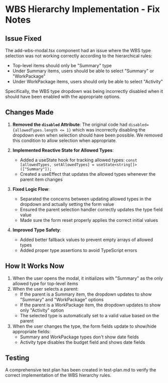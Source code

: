 # WBS Hierarchy Implementation - Fix Notes

## Issue Fixed

The add-wbs-modal.tsx component had an issue where the WBS type selection was not working correctly according to the hierarchical rules:
- Top-level items should only be "Summary" type
- Under Summary items, users should be able to select "Summary" or "WorkPackage"
- Under WorkPackage items, users should only be able to select "Activity"

Specifically, the WBS type dropdown was being incorrectly disabled when it should have been enabled with the appropriate options.

## Changes Made

1. **Removed the `disabled` Attribute**:
   The original code had `disabled={allowedTypes.length <= 1}` which was incorrectly disabling the dropdown even when selection should have been possible. We removed this condition to allow selection when appropriate.

2. **Implemented Reactive State for Allowed Types**:
   - Added a useState hook for tracking allowed types: `const [allowedTypes, setAllowedTypes] = useState<string[]>(["Summary"]);`
   - Created a useEffect that updates the allowed types whenever the parent item changes

3. **Fixed Logic Flow**:
   - Separated the concerns between updating allowed types in the dropdown and actually setting the form value
   - Ensured the parent selection handler correctly updates the type field value
   - Made sure the form reset properly applies the correct initial values

4. **Improved Type Safety**:
   - Added better fallback values to prevent empty arrays of allowed types
   - Added proper type assertions to avoid TypeScript errors

## How It Works Now

1. When the user opens the modal, it initializes with "Summary" as the only allowed type for top-level items
2. When the user selects a parent:
   - If the parent is a Summary item, the dropdown updates to show "Summary" and "WorkPackage" options
   - If the parent is a WorkPackage item, the dropdown updates to show only "Activity" option
   - The selected type is automatically set to a valid value based on the parent
3. When the user changes the type, the form fields update to show/hide appropriate fields:
   - Summary and WorkPackage types don't show date fields
   - Activity type disables the budget field and shows date fields

## Testing

A comprehensive test plan has been created in test-plan.md to verify the correct implementation of the WBS hierarchy rules. 